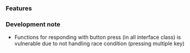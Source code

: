 ### Features
#### 
### Development note
-   Functions for responding with button press (in all interface class) is vulnerable due to not handling race condition (pressing multiple key)